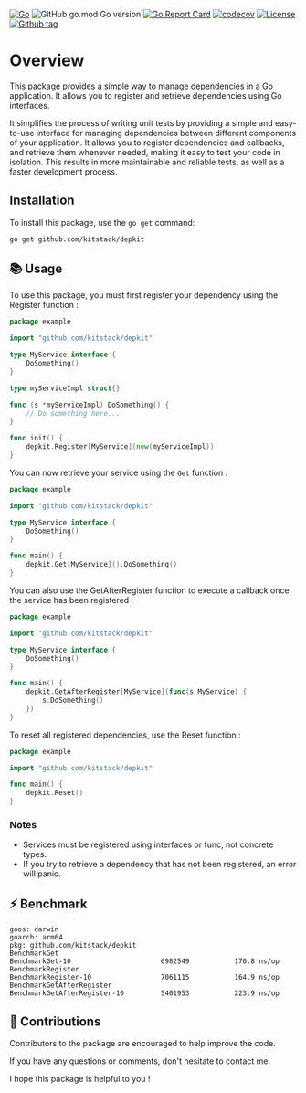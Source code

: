 [![Go](https://github.com/kitstack/depkit/actions/workflows/coverage.yml/badge.svg)](https://github.com/kitstack/depkit/actions/workflows/coverage.yml)
![GitHub go.mod Go version](https://img.shields.io/github/go-mod/go-version/kitstack/depkit)
[![Go Report Card](https://goreportcard.com/badge/github.com/kitstack/depkit)](https://goreportcard.com/report/github.com/kitstack/depkit)
[![codecov](https://codecov.io/gh/kitstack/depkit/branch/main/graph/badge.svg?token=3JRL5ZLSIH)](https://codecov.io/gh/kitstack/depkit)
[![License](https://img.shields.io/badge/license-MIT-blue.svg)](https://github.com/kitstack/depkit/blob/main/LICENSE)
[![Github tag](https://badgen.net/github/release/kitstack/depkit)](https://github.com/kitstack/depkit/releases)

# Overview
This package provides a simple way to manage dependencies in a Go application. It allows you to register and retrieve dependencies using Go interfaces.

It simplifies the process of writing unit tests by providing a simple and easy-to-use interface for managing dependencies between different components of your application. It allows you to register dependencies and callbacks, and retrieve them whenever needed, making it easy to test your code in isolation. This results in more maintainable and reliable tests, as well as a faster development process.

## Installation
To install this package, use the `go get` command:

```bash
go get github.com/kitstack/depkit
```

## 📚 Usage
To use this package, you must first register your dependency using the Register function :

```go
package example

import "github.com/kitstack/depkit"

type MyService interface {
	DoSomething()
}

type myServiceImpl struct{}

func (s *myServiceImpl) DoSomething() {
	// Do something here...
}

func init() {
	depkit.Register[MyService](new(myServiceImpl))
}
```

You can now retrieve your service using the `Get` function :

```go
package example

import "github.com/kitstack/depkit"

type MyService interface {
	DoSomething()
}

func main() {
	depkit.Get[MyService]().DoSomething()
}
```

You can also use the GetAfterRegister function to execute a callback once the service has been registered :

```go 
package example

import "github.com/kitstack/depkit"

type MyService interface {
	DoSomething()
}

func main() {
    depkit.GetAfterRegister[MyService](func(s MyService) {
        s.DoSomething()
    })
}
```

To reset all registered dependencies, use the Reset function :
```go
package example

import "github.com/kitstack/depkit"

func main() {
	depkit.Reset()
}
```

### Notes
- Services must be registered using interfaces or func, not concrete types.
- If you try to retrieve a dependency that has not been registered, an error will panic.

## ⚡️ Benchmark

```text
goos: darwin
goarch: arm64
pkg: github.com/kitstack/depkit
BenchmarkGet
BenchmarkGet-10                 	 6982549	       170.8 ns/op
BenchmarkRegister
BenchmarkRegister-10            	 7061115	       164.9 ns/op
BenchmarkGetAfterRegister
BenchmarkGetAfterRegister-10    	 5401953	       223.9 ns/op
```

## 🤝 Contributions
Contributors to the package are encouraged to help improve the code.

If you have any questions or comments, don't hesitate to contact me.

I hope this package is helpful to you !